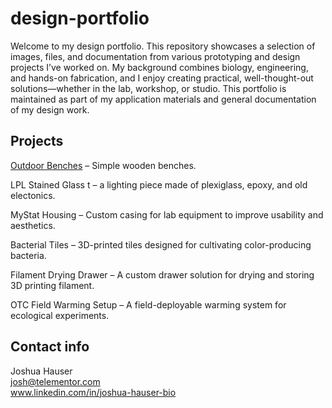 # design-portfolio

Welcome to my design portfolio. This repository showcases a selection of images, files, and documentation from various prototyping and design projects I’ve worked on. My background combines biology, engineering, and hands-on fabrication, and I enjoy creating practical, well-thought-out solutions—whether in the lab, workshop, or studio. This portfolio is maintained as part of my application materials and general documentation of my design work.

## Projects

[Outdoor Benches](OutdoorBenches/README.md) – Simple wooden benches.

LPL Stained Glass t – a lighting piece made of plexiglass, epoxy, and old electonics.

MyStat Housing – Custom casing for lab equipment to improve usability and aesthetics.

Bacterial Tiles – 3D-printed tiles designed for cultivating color-producing bacteria.

Filament Drying Drawer – A custom drawer solution for drying and storing 3D printing filament.

OTC Field Warming Setup – A field-deployable warming system for ecological experiments.

## Contact info
Joshua Hauser\
josh@telementor.com\
www.linkedin.com/in/joshua-hauser-bio
